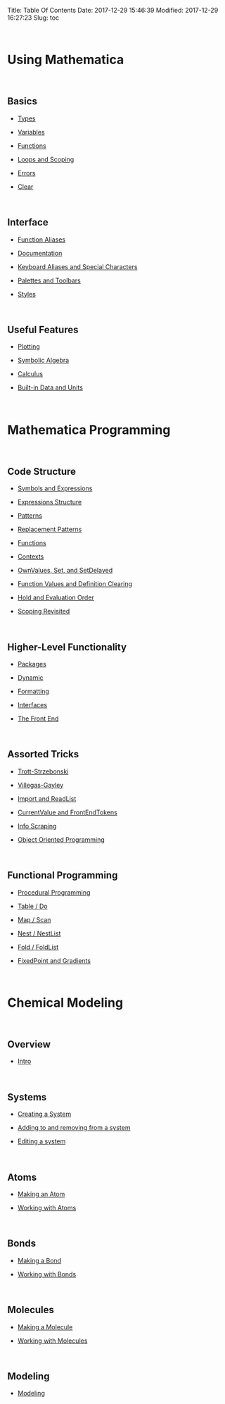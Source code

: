Title: Table Of Contents
Date: 2017-12-29 15:46:39
Modified: 2017-12-29 16:27:23
Slug: toc

<a id="using-mathematica" style="width:0;height:0;margin:0;padding:0;">&zwnj;</a>

# Using Mathematica

<a id="basics" style="width:0;height:0;margin:0;padding:0;">&zwnj;</a>

## Basics

* [Types](posts/using-mathematica/basics/types.md)

* [Variables](posts/using-mathematica/basics/variables.md)

* [Functions](posts/using-mathematica/basics/functions.md)

* [Loops and Scoping](posts/using-mathematica/basics/loops-and-scoping.md)

* [Errors](posts/using-mathematica/basics/errors.md)

* [Clear](posts/using-mathematica/basics/clear.md)

<a id="interface" style="width:0;height:0;margin:0;padding:0;">&zwnj;</a>

## Interface

* [Function Aliases](posts/using-mathematica/interface/function-aliases.md)

* [Documentation](posts/using-mathematica/interface/documentation.md)

* [Keyboard Aliases and Special Characters](posts/using-mathematica/interface/keyboard-aliases-and-special-characters.md)

* [Palettes and Toolbars](posts/using-mathematica/interface/palettes-and-toolbars.md)

* [Styles](posts/using-mathematica/interface/styles.md)

<a id="useful-features" style="width:0;height:0;margin:0;padding:0;">&zwnj;</a>

## Useful Features

* [Plotting](posts/using-mathematica/useful-features/plotting.md)

* [Symbolic Algebra](posts/using-mathematica/useful-features/symbolic-algebra.md)

* [Calculus](posts/using-mathematica/useful-features/calculus.md)

* [Built-in Data and Units](posts/using-mathematica/useful-features/builtin-data-and-units.md)

<a id="mathematica-programming" style="width:0;height:0;margin:0;padding:0;">&zwnj;</a>

# Mathematica Programming

<a id="code-structure" style="width:0;height:0;margin:0;padding:0;">&zwnj;</a>

## Code Structure

* [Symbols and Expressions](posts/mathematica-programming/code-structure/symbols-and-expressions.md)

* [Expressions Structure](posts/mathematica-programming/code-structure/expressions-structure.md)

* [Patterns](posts/mathematica-programming/code-structure/patterns.md)

* [Replacement Patterns](posts/mathematica-programming/code-structure/replacement-patterns.md)

* [Functions](posts/mathematica-programming/code-structure/functions.md)

* [Contexts](posts/mathematica-programming/code-structure/contexts.md)

* [OwnValues, Set, and SetDelayed](posts/mathematica-programming/code-structure/ownvalues-set-and-setdelayed.md)

* [Function Values and Definition Clearing](posts/mathematica-programming/code-structure/function-values-and-definition-clearing-.md)

* [Hold and Evaluation Order](posts/mathematica-programming/code-structure/hold-and-evaluation-order.md)

* [Scoping Revisited](posts/mathematica-programming/code-structure/scoping-revisited.md)

<a id="higherlevel-functionality" style="width:0;height:0;margin:0;padding:0;">&zwnj;</a>

## Higher-Level Functionality

* [Packages](posts/mathematica-programming/higher-level-functionality/packages.md)

* [Dynamic](posts/mathematica-programming/higher-level-functionality/dynamic.md)

* [Formatting](posts/mathematica-programming/higher-level-functionality/formatting.md)

* [Interfaces](posts/mathematica-programming/higher-level-functionality/interfaces.md)

* [The Front End](posts/mathematica-programming/higher-level-functionality/the-front-end.md)

<a id="assorted-tricks" style="width:0;height:0;margin:0;padding:0;">&zwnj;</a>

## Assorted Tricks

* [Trott-Strzebonski](posts/mathematica-programming/assorted-tricks/trottstrzebonski.md)

* [Villegas-Gayley](posts/mathematica-programming/assorted-tricks/villegasgayley.md)

* [Import and ReadList](posts/mathematica-programming/assorted-tricks/import-and-readlist.md)

* [CurrentValue and FrontEndTokens](posts/mathematica-programming/assorted-tricks/currentvalue-and-frontendtokens.md)

* [Info Scraping](posts/mathematica-programming/assorted-tricks/info-scraping.md)

* [Object Oriented Programming](posts/mathematica-programming/assorted-tricks/object-oriented-programming.md)

<a id="functional-programming" style="width:0;height:0;margin:0;padding:0;">&zwnj;</a>

## Functional Programming

* [Procedural Programming](posts/mathematica-programming/functional-programming/procedural-programming.md)

* [Table / Do](posts/mathematica-programming/functional-programming/table--do.md)

* [Map / Scan](posts/mathematica-programming/functional-programming/map--scan.md)

* [Nest / NestList](posts/mathematica-programming/functional-programming/nest--nestlist.md)

* [Fold / FoldList](posts/mathematica-programming/functional-programming/fold--foldlist.md)

* [FixedPoint and Gradients](posts/mathematica-programming/functional-programming/fixedpoint-and-gradients.md)

<a id="chemical-modeling" style="width:0;height:0;margin:0;padding:0;">&zwnj;</a>

# Chemical Modeling

<a id="overview" style="width:0;height:0;margin:0;padding:0;">&zwnj;</a>

## Overview

* [Intro](posts/chemical-modeling/overview/intro.md)

<a id="systems" style="width:0;height:0;margin:0;padding:0;">&zwnj;</a>

## Systems

* [Creating a System](posts/chemical-modeling/systems/creating-a-system.md)

* [Adding to and removing from a system](posts/chemical-modeling/systems/adding-to-and-removing-from-a-system.md)

* [Editing a system](posts/chemical-modeling/systems/editing-a-system.md)

<a id="atoms" style="width:0;height:0;margin:0;padding:0;">&zwnj;</a>

## Atoms

* [Making an Atom](posts/chemical-modeling/atoms/making-an-atom.md)

* [Working with Atoms](posts/chemical-modeling/atoms/working-with-atoms.md)

<a id="bonds" style="width:0;height:0;margin:0;padding:0;">&zwnj;</a>

## Bonds

* [Making a Bond](posts/chemical-modeling/bonds/making-a-bond.md)

* [Working with Bonds](posts/chemical-modeling/bonds/working-with-bonds.md)

<a id="molecules" style="width:0;height:0;margin:0;padding:0;">&zwnj;</a>

## Molecules

* [Making a Molecule](posts/chemical-modeling/molecules/making-a-molecule.md)

* [Working with Molecules](posts/chemical-modeling/molecules/working-with-molecules.md)

<a id="modeling" style="width:0;height:0;margin:0;padding:0;">&zwnj;</a>

## Modeling

* [Modeling](posts/chemical-modeling/modeling/modeling.md)
